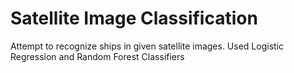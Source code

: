 # Satellite Image Classification
Attempt to recognize ships in given satellite images. 
Used Logistic Regression and Random Forest Classifiers
